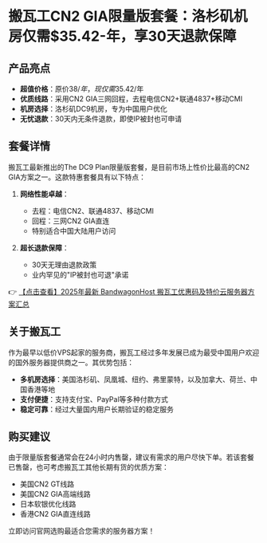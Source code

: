 # 搬瓦工CN2 GIA限量版套餐：洛杉矶机房仅需$35.42-年，享30天退款保障

## 产品亮点
- **超值价格**：原价$38/年，现仅需$35.42/年
- **优质线路**：采用CN2 GIA三网回程，去程电信CN2+联通4837+移动CMI
- **机房选择**：洛杉矶DC9机房，专为中国用户优化
- **无忧退款**：30天内无条件退款，即使IP被封也可申请

## 套餐详情
搬瓦工最新推出的The DC9 Plan限量版套餐，是目前市场上性价比最高的CN2 GIA方案之一。这款特惠套餐具有以下特点：

1. **网络性能卓越**：
   - 去程：电信CN2、联通4837、移动CMI
   - 回程：三网CN2 GIA直连
   - 特别适合中国大陆用户访问

2. **超长退款保障**：
   - 30天无理由退款政策
   - 业内罕见的"IP被封也可退"承诺

👉 [【点击查看】2025年最新 BandwagonHost 搬瓦工优惠码及特价云服务器方案汇总](https://bit.ly/banwagon)

## 关于搬瓦工
作为最早以低价VPS起家的服务商，搬瓦工经过多年发展已成为最受中国用户欢迎的国外服务器提供商之一。其优势包括：

- **多机房选择**：美国洛杉矶、凤凰城、纽约、弗里蒙特，以及加拿大、荷兰、中国香港等地
- **支付便捷**：支持支付宝、PayPal等多种付款方式
- **稳定可靠**：经过大量国内用户长期验证的稳定服务

## 购买建议
由于限量版套餐通常会在24小时内售罄，建议有需求的用户尽快下单。若该套餐已售罄，也可考虑搬瓦工其他长期有货的优质方案：

- 美国CN2 GT线路
- 美国CN2 GIA高端线路
- 日本软银优化线路
- 香港CN2 GIA直连线路

立即访问官网选购最适合您需求的服务器方案！